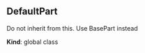 <a name="DefaultPart"></a>

## DefaultPart
Do not inherit from this. Use BasePart instead

**Kind**: global class  
